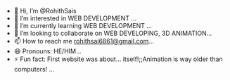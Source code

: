 - 👋 Hi, I’m @RohithSais
- 👀 I’m interested in WEB DEVELOPMENT ...
- 🌱 I’m currently learning WEB DEVELOPMENT ...
- 💞️ I’m looking to collaborate on WEB DEVELOPING, 3D ANIMATION...
- 📫 How to reach me  rohithsai6861@gmail.com...
- 😄 Pronouns: HE/HIM...
- ⚡ Fun fact: First website was about... itself!;;Animation is way older than computers! ...

<!---
RohithSais/RohithSais is a ✨ special ✨ repository because its `README.md` (this file) appears on your GitHub profile.
You can click the Preview link to take a look at your changes.
--->
